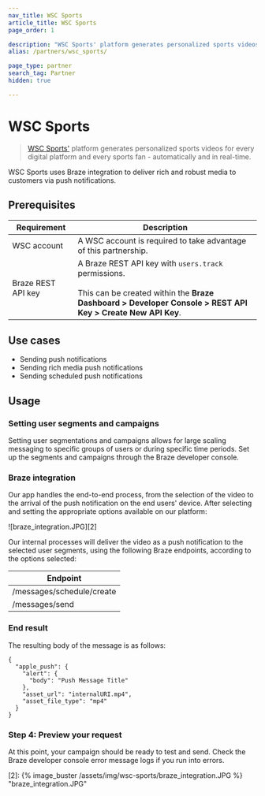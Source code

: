 ```yaml
---
nav_title: WSC Sports
article_title: WSC Sports
page_order: 1

description: "WSC Sports' platform generates personalized sports videos for every digital platform and every sports fan - automatically and in real-time."
alias: /partners/wsc_sports/

page_type: partner
search_tag: Partner
hidden: true

---
```


# WSC Sports

> [WSC Sports'][1] platform generates personalized sports videos for every digital platform and every sports fan - automatically and in real-time. 

WSC Sports uses Braze integration to deliver rich and robust media to customers via push notifications.

## Prerequisites


| Requirement | Description |
| ----------- | ----------- |
| WSC account | A WSC account is required to take advantage of this partnership. |
| Braze REST API key | A Braze REST API key with `users.track` permissions. <br><br> This can be created within the **Braze Dashboard > Developer Console > REST API Key > Create New API Key**. |

## Use cases

- Sending push notifications
- Sending rich media push notifications
- Sending scheduled push notifications

## Usage

### Setting user segments and campaigns

Setting user segmentations and campaigns allows for large scaling messaging to specific groups of users or during specific time periods.
Set up the segments and campaigns through the Braze developer console.


### Braze integration

Our app handles the end-to-end process, from the selection of the video to the arrival of the push notification on the end users' device.
After selecting and setting the appropriate options available on our platform:

![braze_integration.JPG][2]

Our internal processes will deliver the video as a push notification to the selected user segments, 
using the following Braze endpoints, according to the options selected:

| Endpoint | 
| ----------- | 
| /messages/schedule/create | 
| /messages/send |


### End result

The resulting body of the message is as follows: 
```
{
  "apple_push": {
    "alert": {
      "body": "Push Message Title"
    },
    "asset_url": "internalURI.mp4",
    "asset_file_type": "mp4"
  }
}
```

### Step 4: Preview your request

At this point, your campaign should be ready to test and send. Check the Braze developer console error message logs if you run into errors. 


[1]: https://wsc-sports.com/
[2]: {% image_buster /assets/img/wsc-sports/braze_integration.JPG %} "braze_integration.JPG"